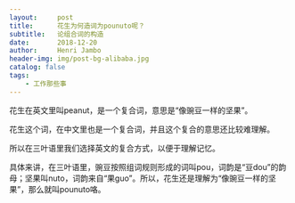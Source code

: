 ```yaml
---
layout:     post
title:      花生为何造词为pounuto呢？
subtitle:   论组合词的构造
date:       2018-12-20
author:     Henri Jambo
header-img: img/post-bg-alibaba.jpg
catalog: false
tags:
    - 工作那些事
---
```


花生在英文里叫peanut，是一个复合词，意思是“像豌豆一样的坚果”。

花生这个词，在中文里也是一个复合词，并且这个复合的意思还比较难理解。

所以在三叶语里我们选择英文的复合方式，以便于理解记忆。

具体来讲，在三叶语里，豌豆按照组词规则形成的词叫pou，词韵是“豆dou”的韵母；坚果叫nuto，词韵来自“果guo”。所以，花生还是理解为“像豌豆一样的坚果”，那么就叫pounuto咯。
